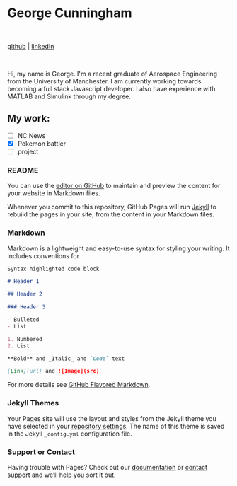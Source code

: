 # George Cunningham

<br/>

[github](https://github.com/geocunn) | [linkedIn](https://linkedin.com/in/geocunn)

<br/>

Hi, my name is George. I'm a recent graduate of Aerospace Engineering from the University of Manchester. I am currently working towards becoming a full stack Javascript developer. I also have experience with MATLAB and Simulink through my degree.

## My work:

- [ ] NC News
- [x] Pokemon battler
- [ ] project

### README

You can use the [editor on GitHub](https://github.com/Geocunn/Portfolio/edit/main/README.md) to maintain and preview the content for your website in Markdown files.

Whenever you commit to this repository, GitHub Pages will run [Jekyll](https://jekyllrb.com/) to rebuild the pages in your site, from the content in your Markdown files.

### Markdown

Markdown is a lightweight and easy-to-use syntax for styling your writing. It includes conventions for

```markdown
Syntax highlighted code block

# Header 1

## Header 2

### Header 3

- Bulleted
- List

1. Numbered
2. List

**Bold** and _Italic_ and `Code` text

[Link](url) and ![Image](src)
```

For more details see [GitHub Flavored Markdown](https://guides.github.com/features/mastering-markdown/).

### Jekyll Themes

Your Pages site will use the layout and styles from the Jekyll theme you have selected in your [repository settings](https://github.com/Geocunn/Portfolio/settings). The name of this theme is saved in the Jekyll `_config.yml` configuration file.

### Support or Contact

Having trouble with Pages? Check out our [documentation](https://docs.github.com/categories/github-pages-basics/) or [contact support](https://support.github.com/contact) and we’ll help you sort it out.
